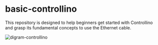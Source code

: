 # basic-controllino
This repository is designed to help beginners get started with Controllino and grasp its fundamental concepts to use the Ethernet cable.

![digram-controllino](https://github.com/jzxr/basic-controllino/assets/57856990/5e74a3b4-2247-4478-b72c-ec241f7eaa25)
